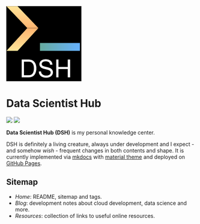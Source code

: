 <img src="assets/dsh_minimal.png" width="200"/>

# Data Scientist Hub

![](https://img.shields.io/github/last-commit/a-slice-of-py/data-scientist-hub)
![](https://img.shields.io/github/commits-since/a-slice-of-py/data-scientist-hub/latest)

**Data Scientist Hub (DSH)** is my personal knowledge center.

<!-- [=75% "current website progress 75%"]{: .candystripe .candystripe-animate} -->

DSH is definitely a living creature, always under development and I expect - and somehow _wish_ - frequent changes in both contents and shape.
It is currently implemented via [mkdocs](https://www.mkdocs.org/) with [material theme](https://squidfunk.github.io/mkdocs-material/) and deployed on [GitHub Pages](https://pages.github.com/).

## Sitemap

- _Home_: README, sitemap and tags.
- _Blog_: development notes about cloud development, data science and more.
- _Resources_: collection of links to useful online resources.
